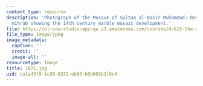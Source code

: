 ```yaml
---
content_type: resource
description: 'Photograph of the Mosque of Sultan al-Nasir Muhammad: Restored main
  mihrab showing the 14th century marble mosaic development.'
file: https://ol-ocw-studio-app-qa.s3.amazonaws.com/courses/4-615-the-architecture-of-cairo-spring-2002/ca1e43f91c989332eb93b0b602b1f8c4_1071.jpg
file_type: image/jpeg
image_metadata:
  caption: ''
  credit: ''
  image-alt: ''
resourcetype: Image
title: 1071.jpg
uid: ca1e43f9-1c98-9332-eb93-b0b602b1f8c4
---
```

